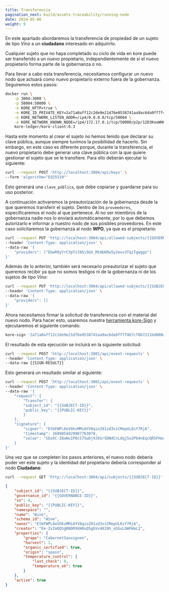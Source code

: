 ```yaml
---
title: Transferencia
pagination_next: build/assets-traceability/running-node
date: 2024-05-06
weight: 9
---
```

En este apartado abordaremos la transferencia de propiedad de un sujeto de tipo *Vino* a un **ciudadano** interesado en adquirirlo.

Cualquier sujeto que no haya completado su ciclo de vida en kore puede ser transferido a un nuevo propietario, independientemente de si el nuevo propietario forma parte de la gobernanza o no.

Para llevar a cabo esta transferencia, necesitamos configurar un nuevo nodo que actuará como nuevo propietario externo fuera de la gobernanza. Seguiremos estos pasos:

```bash
docker run \
    -p 3004:3000 \
    -p 50004:50000 \
    -e KORE_HTTP=true \
    -e KORE_ID_PRIVATE_KEY=2a71a0aff12c2de9e21d76e0538741aa9ac6da9ff7f467cf8b7211bd008a3198 \
    -e KORE_NETWORK_LISTEN_ADDR=/ip4/0.0.0.0/tcp/50004 \
    -e KORE_NETWORK_KNOWN_NODE=/ip4/172.17.0.1/tcp/50000/p2p/12D3KooWHHjN5vKSKeCWiBG3gHaDRDp6YzsEgu9iTesYqrWxAgFk \
    kore-ledger/kore-client:0.3
```

Hasta este momento al crear el sujeto no hemos tenido que declarar su clave pública, aunque siempre tuvimos la posibilidad de hacerlo. Sin embargo, en este caso es diferente porque, durante la transferencia, el nuevo propietario debe generar una clave pública con la que quiere gestionar el sujeto que se le transfiere. Para ello deberán ejecutar lo siguiente:

```bash
curl --request POST 'http://localhost:3004/api/keys' \
--form 'algorithm="Ed25519"'
```

Esto generará una `clave_pública`, que debe copiarse y guardarse para su uso posterior.

A continuación activaremos la preautorización de la gobernanza desde la que queremos transferir el sujeto. Dentro de los `proveedores`, especificaremos el nodo al que pertenece. Al no ser miembros de la gobernanza nadie nos lo enviará automáticamente, por lo que debemos autorizarlo e informar a nuestro nodo de sus posibles proveedores. En este caso solicitaremos la gobernanza al nodo **WPO**, ya que es el propietario:

```bash
curl --request PUT 'http://localhost:3004/api/allowed-subjects/{{GOVERNANCE-ID}}' \
--header 'Content-Type: application/json' \
--data-raw '{
    "providers": ["EbwR0yYrCYpTzlN5i5GX_MtAbKRw5y2euv3TqiTgwggs"]
}'
```

Además de lo anterior, también será necesario preautorizar el sujeto que queremos recibir ya que no somos testigos ni de la gobernanza ni de los sujetos de tipo *Vino*:

```bash
curl --request PUT 'http://localhost:3004/api/allowed-subjects/{{SUBJECT-ID}}' \
--header 'Content-Type: application/json' \
--data-raw '{
    "providers": []
}'
```

Ahora necesitamos firmar la solicitud de transferencia con el material del nuevo nodo. Para hacer esto, usaremos nuestra [herramienta kore-Sign](../../../docs/learn/tools/) y ejecutaremos el siguiente comando:

```bash
kore-sign '2a71a0aff12c2de9e21d76e0538741aa9ac6da9ff7f467cf8b7211bd008a3198' '{"Transfer":{"subject_id":"{{SUBJECT-ID}}","public_key":"{{PUBLIC-KEY}}"}}'
```

El resultado de esta ejecución se incluirá en la siguiente solicitud:

```bash
curl --request POST 'http://localhost:3001/api/event-requests' \
--header 'Content-Type: application/json' \
--data-raw {{SIGN-RESULT}}
```

Esto generará un resultado similar al siguiente:

```bash
curl --request POST 'http://localhost:3001/api/event-requests' \
--header 'Content-Type: application/json' \
--data-raw '{
    "request": {
        "Transfer": {
        "subject_id": "{{SUBJECT-ID}}",
        "public_key": "{{PUBLIC-KEY}}"
        }
    },
    "signature": {
        "signer": "EtbFWPL6eVOkvMMiAYV8qio291zd3viCMepUL6sY7RjA",
        "timestamp": 1689854029987763078,
        "value": "SEoXC-I8aNu1P6cS7SwDj9J6SrSDNdCnLdqj5o2Pb4nEqcQR5FHooO5qHwuQUd9FQPLWmHZ_3D2uNEzxRMSGYlCQ"
    }
}'
```

Una vez que se completen los pasos anteriores, el nuevo nodo debería poder ver este sujeto y la identidad del propietario debería corresponder al nodo **Ciudadano**:

```bash
curl --request GET 'http://localhost:3004/api/subjects/{{SUBJECT-ID}}'
```

```json
{
    "subject_id": "{{SUBJECT-ID}}",
    "governance_id": "{{GOVERNANCE-ID}}",
    "sn": 4,
    "public_key": "{{PUBLIC-KEY}}",
    "namespace": "",
    "name": "Wine",
    "schema_id": "Wine",
    "owner": "EtbFWPL6eVOkvMMiAYV8qio291zd3viCMepUL6sY7RjA",
    "creator": "Ee-ZvImOQSgRBDR9XH0uQ5gbVv4828h_o5GuLbWFWaLI",
    "properties": {
        "grape": "CabernetSauvignon",
        "harvest": 1,
        "organic_certified": true,
        "origin": "spain",
        "temperature_control": {
            "last_check": 0,
            "temperature_ok": true
        }
    },
    "active": true
}
```